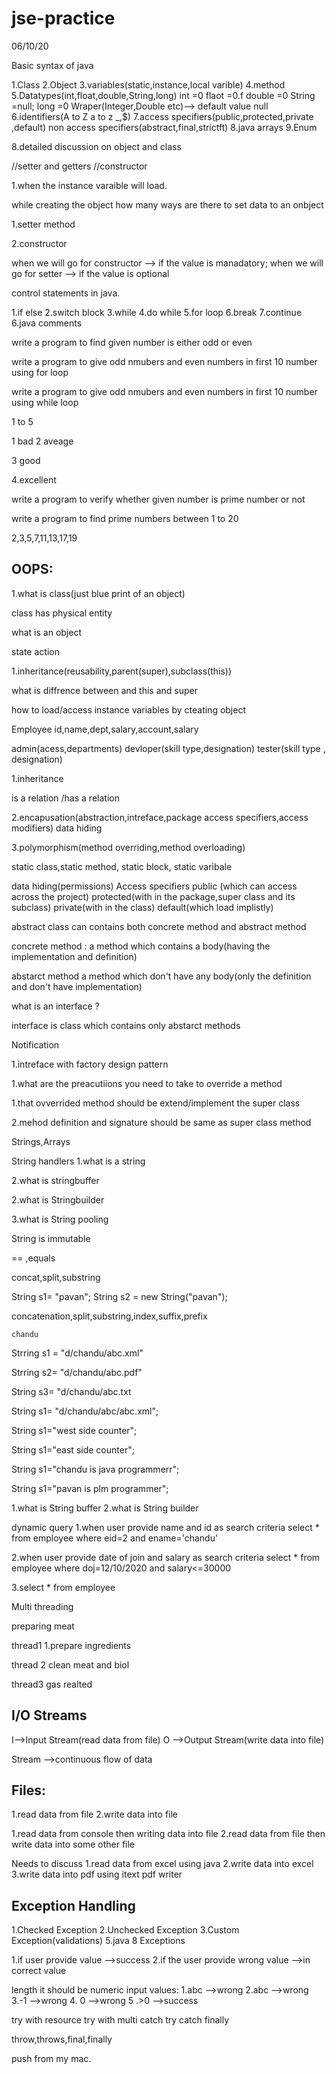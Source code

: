 # jse-practice

06/10/20

Basic syntax of java

1.Class
2.Object
3.variables(static,instance,local varible)
4.method
5.Datatypes(int,float,double,String,long)
int =0
flaot =0.f
double =0
String =null;
long =0
Wraper(Integer,Double etc)--> default value null
6.identifiers(A to Z a to z _,$)
7.access specifiers(public,protected,private ,default)
non access specifiers(abstract,final,strictft)
8.java arrays
9.Enum


8.detailed discussion on object and class

//setter and getters
//constructor


1.when the instance varaible will load.

while creating the object
how many ways are there to set data to an onbject

1.setter method

2.constructor

when we will go for constructor --> if the value is manadatory;
when we will go for setter  --> if the value is optional


control statements in java.

1.if else
2.switch block
3.while
4.do while
5.for loop
6.break
7.continue
6.java comments

write a program to find given number is either odd or even

write a program to give odd nmubers and even numbers in first 10 number using for loop

write a program to give odd nmubers and even numbers in first 10 number using while loop

1 to 5

1 bad
2 aveage

3 good

4.excellent

write a program to verify whether given number is prime number or not

write a program to find prime numbers between 1 to 20

2,3,5,7,11,13,17,19

OOPS:
----------------
1.what is class(just blue print of an object)

class has physical entity

what is an object

state
action

1.inheritance(reusability,parent(super),subclass(this))


what is diffrence between and this and super


how to load/access instance variables
by cteating object



Employee
id,name,dept,salary,account,salary

admin(acess,departments)
devloper(skill type,designation)
tester(skill type , designation)


1.inheritance

is a relation /has a relation

2.encapusation(abstraction,intreface,package access specifiers,access modifiers)
data hiding

3.polymorphism(method overriding,method overloading)

static class,static method, static block, static varibale


data hiding(permissions)
Access specifiers
public (which can access across the project)
protected(with in the package,super class and its subclass)
private(with in the class)
default(which load implistly)


abstract class can contains both concrete method and abstract method

concrete method : a method which contains a body(having the implementation and definition)

abstarct method a method which don't have any body(only the definition and don't have implementation)

what is an interface ?

interface is class which contains only abstarct methods

Notification

1.intreface with factory design pattern


1.what are the preacutiions you need to take to override a method

1.that ovverrided method should be extend/implement the super class

2.mehod definition and signature should be same as super class method


Strings,Arrays

String handlers
1.what is a string

2.what is stringbuffer

2.what is Stringbuilder

3.what is String pooling

String is immutable

== ,equals

concat,split,substring


String s1= "pavan";
String s2 = new String("pavan");

concatenation,split,substring,index,suffix,prefix

    chandu   





Strring s1 = "d/chandu/abc.xml"

Strring s2= "d/chandu/abc.pdf"


String s3= "d/chandu/abc.txt

String s1= "d/chandu/abc/abc.xml";


String s1="west side counter";

String s1="east side counter";

String s1="chandu is java programmerr";


String s1="pavan is plm programmer";


1.what is String buffer
2.what is String builder


dynamic query
1.when user provide name and id as search criteria
select * from employee where eid=2 and ename='chandu'

2.when user provide date of join and salary as search criteria
select * from employee where doj=12/10/2020 and salary<=30000

3.select * from employee


Multi threading

preparing meat

thread1
1.prepare ingredients

thread 2
clean meat and biol

thread3
gas realted


I/O Streams
-------------

I-->Input Stream(read data from file)
O -->Output Stream(write data into file)

Stream -->continuous flow of data

Files:
---------
1.read data from file
2.write data into file

1.read data from console then writing data  into file
2.read data from file then write data into some other file



Needs to discuss
1.read  data from excel using java
2.write data into excel
3.write data into pdf using itext pdf writer

Exception Handling
------------------
1.Checked Exception
2.Unchecked Exception
3.Custom Exception(validations)
5.java  8 Exceptions


1.if user  provide value -->success
2.if the user provide wrong value -->in correct value

length it should be numeric
input values:
1.abc -->wrong
2.abc -->wrong
3.-1 -->wrong
4. 0 -->wrong
5 .>0 -->success

try with resource
try with  multi catch
try  catch  finally

throw,throws,final,finally

push from my mac.


























                                                                    









 




